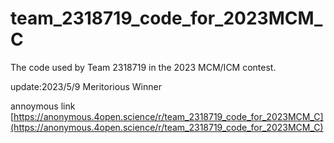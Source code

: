 # team_2318719_code_for_2023MCM_C
The code used by Team 2318719 in the 2023 MCM/ICM contest.

update:2023/5/9 Meritorious Winner

annoymous link [https://anonymous.4open.science/r/team_2318719_code_for_2023MCM_C](https://anonymous.4open.science/r/team_2318719_code_for_2023MCM_C)

